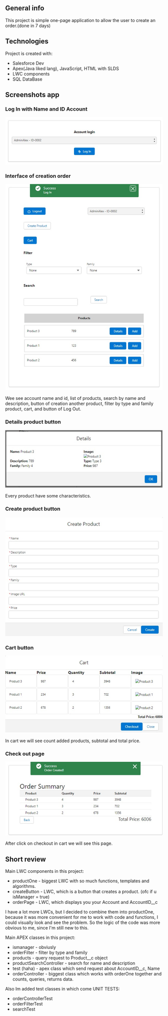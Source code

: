 ## General info
This project is simple one-page application to allow the user to create an order.(done in 7 days)
	
## Technologies
Project is created with:
* Salesforce Dev
* Apex(Java liked lang), JavaScript, HTML with SLDS
* LWC components
* SQL DataBase

## Screenshots app

### Log In with Name and ID Account

![Log In with Name and ID Account](https://github.com/1unemployedcoder/Salesforce1Task/blob/master/screens/log%20in.jpg)

### Interface of creation order

![Interface of creation order](https://github.com/1unemployedcoder/Salesforce1Task/blob/master/screens/UI%20Page.jpg)

Wee see account name and id, list of products, search by name and description, button of creation another product, filter by type and family product, cart, and button of Log Out.

### Details product button

![Details product button](https://github.com/1unemployedcoder/Salesforce1Task/blob/master/screens/Details%20product.jpg)

Every product have some characteristics.

### Create product button

![Create product button](https://github.com/1unemployedcoder/Salesforce1Task/blob/master/screens/CreateProduct%20Page.jpg)

### Cart button

![Cart button](https://github.com/1unemployedcoder/Salesforce1Task/blob/master/screens/Cart%20page.jpg)

In cart we will see count added products, subtotal and total price.

### Check out page

![Check out page](https://github.com/1unemployedcoder/Salesforce1Task/blob/master/screens/CheckOut%20Page.jpg)

After click on checkout in cart we will see this page.

## Short review

Main LWC components in this project:
* productOne - biggest LWC with so much functions, templates and algorithms.
* createButton - LWC, which is a button that creates a product. (ofc if u isManager = true)
* orderPage - LWC, which displays you your Account and AccountID__c

I have a lot more LWCs, but I decided to combine them into productOne, because it was more convenient for me to work with code and functions, I could visually look and see the problem. So the logic of the code was more obvious to me, since I'm still new to this.

Main APEX classes in this project:
* ismanager - obviusly
* orderFilter - filter by type and family
* products - query request to Product__c object
* productSearchController - search for name and description
* test (haha) - apex class which send request about AccountID__c, Name
* orderController - biggest class which works with orderOne together and counts, queries, returns data.

Also Im added test classes in which come UNIT TESTS:
* orderControllerTest
* orderFilterTest
* searchTest





